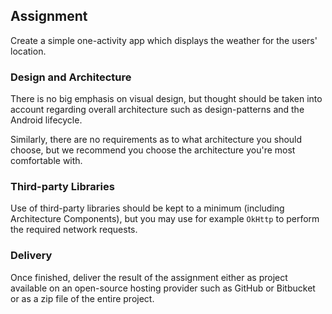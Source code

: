 ## Assignment

Create a simple one-activity app which displays the weather for the users' location. 

### Design and Architecture
There is no big emphasis on visual design, but thought should be taken into account regarding overall architecture such as design-patterns and the Android lifecycle.

Similarly, there are no requirements as to what architecture you should choose, but we recommend you choose the architecture you're most comfortable with. 

### Third-party Libraries
Use of third-party libraries should be kept to a minimum (including Architecture Components), but you may use for example `OkHttp` to perform the required network requests. 

### Delivery
Once finished, deliver the result of the assignment either as project available on an open-source hosting provider such as GitHub or Bitbucket or as a zip file of the entire project.
